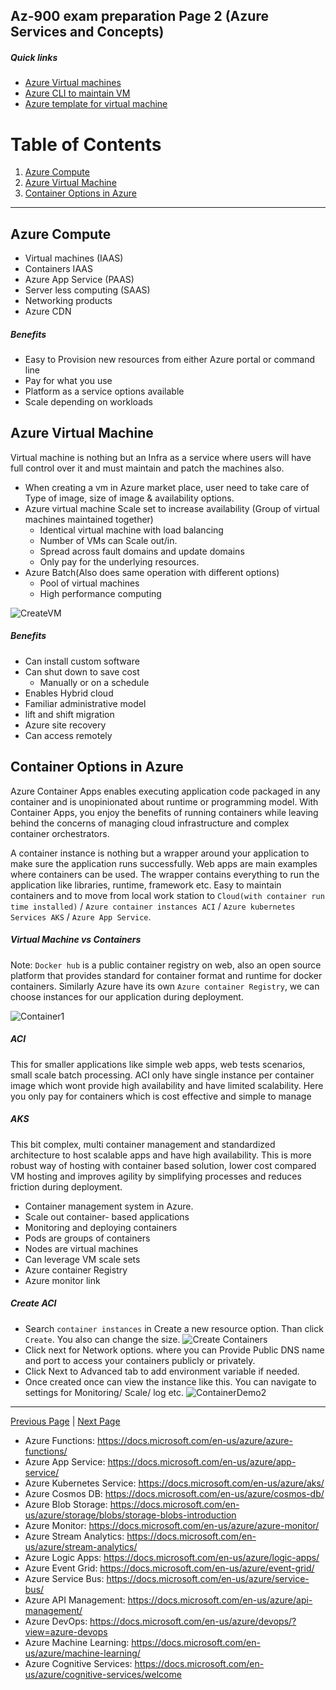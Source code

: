 ## Az-900 exam preparation Page 2 (Azure Services and Concepts)
##### Quick links
- [Azure Virtual machines](https://docs.microsoft.com/en-us/azure/virtual-machines/)
- [Azure CLI to maintain VM](./AzureCliCommands.md)
- [Azure template for virtual machine](https://docs.microsoft.com/en-us/azure/virtual-machines/windows/quick-create-template)

# Table of Contents
1. [Azure Compute](#azure-compute)
2. [Azure Virtual Machine](#azure-virtual-machine)
3. [Container Options in Azure](#container-options-in-azure)
---
## Azure Compute
 - Virtual machines (IAAS)
 - Containers IAAS
 - Azure App Service (PAAS)
 - Server less computing (SAAS)
 - Networking products 
 - Azure CDN

##### Benefits 
   - Easy to Provision new resources from either Azure portal or command line
   - Pay for what you use
   - Platform as a service options available 
   - Scale depending on workloads


## Azure Virtual Machine
   Virtual machine is nothing but an Infra as a service where users will have full control over it and must maintain and patch the machines also. 
   - When creating a vm in Azure market place, user need to take care of Type of image, size of image & availability options.
   - Azure virtual machine Scale set to increase availability (Group of virtual machines maintained together)
      - Identical virtual machine with load balancing
      - Number of VMs can Scale out/in.
      - Spread across fault domains and update domains
      - Only pay for the underlying resources. 
   - Azure Batch(Also does same operation with different options)
      - Pool of virtual machines 
      - High performance computing 
   
   ![CreateVM](./CreateVM.PNG)

   ##### Benefits

   - Can install custom software 
   - Can shut down to save cost
      - Manually or on a schedule
   - Enables Hybrid cloud
   - Familiar administrative model
   - lift and shift migration 
   - Azure site recovery 
   - Can access remotely

## Container Options in Azure
   Azure Container Apps enables executing application code packaged in any container and is unopinionated about runtime or programming model. With Container Apps, you enjoy the benefits of running containers while leaving behind the concerns of managing cloud infrastructure and complex container orchestrators.

   A container instance is nothing but a wrapper around your application to make sure the application runs successfully. Web apps are main examples where containers can be used. The wrapper contains everything to run the application like libraries, runtime, framework etc. Easy to maintain containers and to move from local work station to `Cloud(with container run time installed)` / `Azure container instances ACI` / `Azure kubernetes Services AKS` / `Azure App Service`.

##### Virtual Machine vs Containers    
   Note: `Docker hub` is a public container registry on web, also an open source platform that provides standard for container format and runtime for docker containers. 
   Similarly Azure have its own `Azure container Registry`, we can choose instances for our application during deployment.

   ![Container1](./Container1.PNG)

   ##### ACI
   This for smaller applications like simple web apps, web tests scenarios, small scale batch processing. ACI only have single instance per container image which wont provide high availability and have limited scalability. Here you only pay for containers which is cost effective and simple to manage 
   ##### AKS
   This bit complex, multi container management and standardized architecture to host scalable apps and have high availability. This is more robust way of hosting with container based solution, lower cost compared VM hosting and improves agility by simplifying processes and reduces friction during deployment.

   - Container management system in Azure. 
   - Scale out container- based applications
   - Monitoring and deploying containers
   - Pods are groups of containers
   - Nodes are virtual machines
   - Can leverage VM scale sets
   - Azure container Registry
   - Azure monitor link

  ##### Create ACI 
  - Search `container instances` in Create a new resource option. Than click `Create`. You also can change the size. 
   ![Create Containers](./ContainerDemo.png)
  - Click next for Network options. where you can Provide Public DNS name and port to access your containers publicly or privately.
  - Click Next to Advanced tab to add environment variable if needed.
  - Once created once can view the instance like this. You can navigate to settings for Monitoring/ Scale/ log etc.
  ![ContainerDemo2](./ContainerDemo2.PNG)

---
[Previous Page](./az900.md)   |   [Next Page]()
- Azure Functions: https://docs.microsoft.com/en-us/azure/azure-functions/
- Azure App Service: https://docs.microsoft.com/en-us/azure/app-service/
- Azure Kubernetes Service: https://docs.microsoft.com/en-us/azure/aks/
- Azure Cosmos DB: https://docs.microsoft.com/en-us/azure/cosmos-db/
- Azure Blob Storage: https://docs.microsoft.com/en-us/azure/storage/blobs/storage-blobs-introduction
- Azure Monitor: https://docs.microsoft.com/en-us/azure/azure-monitor/
- Azure Stream Analytics: https://docs.microsoft.com/en-us/azure/stream-analytics/
- Azure Logic Apps: https://docs.microsoft.com/en-us/azure/logic-apps/
- Azure Event Grid: https://docs.microsoft.com/en-us/azure/event-grid/
- Azure Service Bus: https://docs.microsoft.com/en-us/azure/service-bus/
- Azure API Management: https://docs.microsoft.com/en-us/azure/api-management/
- Azure DevOps: https://docs.microsoft.com/en-us/azure/devops/?view=azure-devops
- Azure Machine Learning: https://docs.microsoft.com/en-us/azure/machine-learning/
- Azure Cognitive Services: https://docs.microsoft.com/en-us/azure/cognitive-services/welcome
